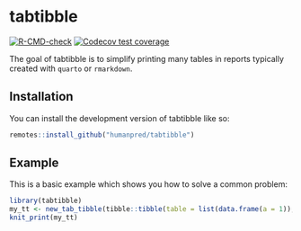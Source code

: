
<!-- README.md is generated from README.Rmd. Please edit that file -->

# tabtibble

<!-- badges: start -->

[![R-CMD-check](https://github.com/humanpred/tabtibble/actions/workflows/R-CMD-check.yaml/badge.svg)](https://github.com/humanpred/tabtibble/actions/workflows/R-CMD-check.yaml)
[![Codecov test
coverage](https://codecov.io/gh/humanpred/tabtibble/graph/badge.svg)](https://app.codecov.io/gh/humanpred/tabtibble)
<!-- badges: end -->

The goal of tabtibble is to simplify printing many tables in reports
typically created with `quarto` or `rmarkdown`.

## Installation

You can install the development version of tabtibble like so:

``` r
remotes::install_github("humanpred/tabtibble")
```

## Example

This is a basic example which shows you how to solve a common problem:

``` r
library(tabtibble)
my_tt <- new_tab_tibble(tibble::tibble(table = list(data.frame(a = 1)), caption = "foo"))
knit_print(my_tt)
```
